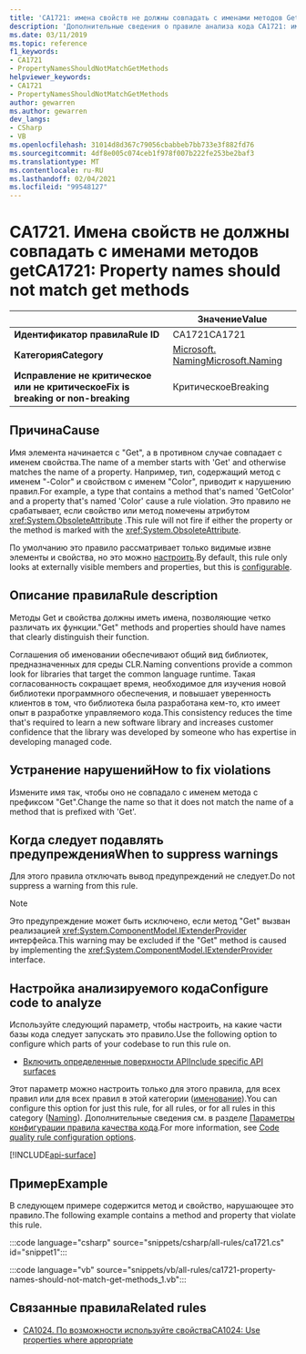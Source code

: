 ```yaml
---
title: 'CA1721: имена свойств не должны совпадать с именами методов Get (анализ кода)'
description: 'Дополнительные сведения о правиле анализа кода CA1721: имена свойств не должны совпадать с именами методов Get'
ms.date: 03/11/2019
ms.topic: reference
f1_keywords:
- CA1721
- PropertyNamesShouldNotMatchGetMethods
helpviewer_keywords:
- CA1721
- PropertyNamesShouldNotMatchGetMethods
author: gewarren
ms.author: gewarren
dev_langs:
- CSharp
- VB
ms.openlocfilehash: 31014d8d367c79056cbabbeb7bb733e3f882fd76
ms.sourcegitcommit: 4df8e005c074ceb1f978f007b222fe253be2baf3
ms.translationtype: MT
ms.contentlocale: ru-RU
ms.lasthandoff: 02/04/2021
ms.locfileid: "99548127"
---
```

# <a name="ca1721-property-names-should-not-match-get-methods"></a><span data-ttu-id="5f776-103">CA1721. Имена свойств не должны совпадать с именами методов get</span><span class="sxs-lookup"><span data-stu-id="5f776-103">CA1721: Property names should not match get methods</span></span>

| | <span data-ttu-id="5f776-104">Значение</span><span class="sxs-lookup"><span data-stu-id="5f776-104">Value</span></span> |
|-|-|
| <span data-ttu-id="5f776-105">**Идентификатор правила**</span><span class="sxs-lookup"><span data-stu-id="5f776-105">**Rule ID**</span></span> |<span data-ttu-id="5f776-106">CA1721</span><span class="sxs-lookup"><span data-stu-id="5f776-106">CA1721</span></span>|
| <span data-ttu-id="5f776-107">**Категория**</span><span class="sxs-lookup"><span data-stu-id="5f776-107">**Category**</span></span> |[<span data-ttu-id="5f776-108">Microsoft. Naming</span><span class="sxs-lookup"><span data-stu-id="5f776-108">Microsoft.Naming</span></span>](naming-warnings.md)|
| <span data-ttu-id="5f776-109">**Исправление не критическое или не критическое**</span><span class="sxs-lookup"><span data-stu-id="5f776-109">**Fix is breaking or non-breaking**</span></span> |<span data-ttu-id="5f776-110">Критическое</span><span class="sxs-lookup"><span data-stu-id="5f776-110">Breaking</span></span>|

## <a name="cause"></a><span data-ttu-id="5f776-111">Причина</span><span class="sxs-lookup"><span data-stu-id="5f776-111">Cause</span></span>

<span data-ttu-id="5f776-112">Имя элемента начинается с "Get", а в противном случае совпадает с именем свойства.</span><span class="sxs-lookup"><span data-stu-id="5f776-112">The name of a member starts with 'Get' and otherwise matches the name of a property.</span></span> <span data-ttu-id="5f776-113">Например, тип, содержащий метод с именем "-Color" и свойством с именем "Color", приводит к нарушению правил.</span><span class="sxs-lookup"><span data-stu-id="5f776-113">For example, a type that contains a method that's named 'GetColor' and a property that's named 'Color' cause a rule violation.</span></span>
<span data-ttu-id="5f776-114">Это правило не срабатывает, если свойство или метод помечены атрибутом <xref:System.ObsoleteAttribute> .</span><span class="sxs-lookup"><span data-stu-id="5f776-114">This rule will not fire if either the property or the method is marked with the <xref:System.ObsoleteAttribute>.</span></span>

<span data-ttu-id="5f776-115">По умолчанию это правило рассматривает только видимые извне элементы и свойства, но это можно [настроить](#configure-code-to-analyze).</span><span class="sxs-lookup"><span data-stu-id="5f776-115">By default, this rule only looks at externally visible members and properties, but this is [configurable](#configure-code-to-analyze).</span></span>

## <a name="rule-description"></a><span data-ttu-id="5f776-116">Описание правила</span><span class="sxs-lookup"><span data-stu-id="5f776-116">Rule description</span></span>

<span data-ttu-id="5f776-117">Методы Get и свойства должны иметь имена, позволяющие четко различать их функции.</span><span class="sxs-lookup"><span data-stu-id="5f776-117">"Get" methods and properties should have names that clearly distinguish their function.</span></span>

<span data-ttu-id="5f776-118">Соглашения об именовании обеспечивают общий вид библиотек, предназначенных для среды CLR.</span><span class="sxs-lookup"><span data-stu-id="5f776-118">Naming conventions provide a common look for libraries that target the common language runtime.</span></span> <span data-ttu-id="5f776-119">Такая согласованность сокращает время, необходимое для изучения новой библиотеки программного обеспечения, и повышает уверенность клиентов в том, что библиотека была разработана кем-то, кто имеет опыт в разработке управляемого кода.</span><span class="sxs-lookup"><span data-stu-id="5f776-119">This consistency reduces the time that's required to learn a new software library and increases customer confidence that the library was developed by someone who has expertise in developing managed code.</span></span>

## <a name="how-to-fix-violations"></a><span data-ttu-id="5f776-120">Устранение нарушений</span><span class="sxs-lookup"><span data-stu-id="5f776-120">How to fix violations</span></span>

<span data-ttu-id="5f776-121">Измените имя так, чтобы оно не совпадало с именем метода с префиксом "Get".</span><span class="sxs-lookup"><span data-stu-id="5f776-121">Change the name so that it does not match the name of a method that is prefixed with 'Get'.</span></span>

## <a name="when-to-suppress-warnings"></a><span data-ttu-id="5f776-122">Когда следует подавлять предупреждения</span><span class="sxs-lookup"><span data-stu-id="5f776-122">When to suppress warnings</span></span>

<span data-ttu-id="5f776-123">Для этого правила отключать вывод предупреждений не следует.</span><span class="sxs-lookup"><span data-stu-id="5f776-123">Do not suppress a warning from this rule.</span></span>

> [!NOTE]
> <span data-ttu-id="5f776-124">Это предупреждение может быть исключено, если метод "Get" вызван реализацией <xref:System.ComponentModel.IExtenderProvider> интерфейса.</span><span class="sxs-lookup"><span data-stu-id="5f776-124">This warning may be excluded if the "Get" method is caused by implementing the <xref:System.ComponentModel.IExtenderProvider> interface.</span></span>

## <a name="configure-code-to-analyze"></a><span data-ttu-id="5f776-125">Настройка анализируемого кода</span><span class="sxs-lookup"><span data-stu-id="5f776-125">Configure code to analyze</span></span>

<span data-ttu-id="5f776-126">Используйте следующий параметр, чтобы настроить, на какие части базы кода следует запускать это правило.</span><span class="sxs-lookup"><span data-stu-id="5f776-126">Use the following option to configure which parts of your codebase to run this rule on.</span></span>

- [<span data-ttu-id="5f776-127">Включить определенные поверхности API</span><span class="sxs-lookup"><span data-stu-id="5f776-127">Include specific API surfaces</span></span>](#include-specific-api-surfaces)

<span data-ttu-id="5f776-128">Этот параметр можно настроить только для этого правила, для всех правил или для всех правил в этой категории ([именование](naming-warnings.md)).</span><span class="sxs-lookup"><span data-stu-id="5f776-128">You can configure this option for just this rule, for all rules, or for all rules in this category ([Naming](naming-warnings.md)).</span></span> <span data-ttu-id="5f776-129">Дополнительные сведения см. в разделе [Параметры конфигурации правила качества кода](../code-quality-rule-options.md).</span><span class="sxs-lookup"><span data-stu-id="5f776-129">For more information, see [Code quality rule configuration options](../code-quality-rule-options.md).</span></span>

[!INCLUDE[api-surface](~/includes/code-analysis/api-surface.md)]

## <a name="example"></a><span data-ttu-id="5f776-130">Пример</span><span class="sxs-lookup"><span data-stu-id="5f776-130">Example</span></span>

<span data-ttu-id="5f776-131">В следующем примере содержится метод и свойство, нарушающее это правило.</span><span class="sxs-lookup"><span data-stu-id="5f776-131">The following example contains a method and property that violate this rule.</span></span>

:::code language="csharp" source="snippets/csharp/all-rules/ca1721.cs" id="snippet1":::

:::code language="vb" source="snippets/vb/all-rules/ca1721-property-names-should-not-match-get-methods_1.vb":::

## <a name="related-rules"></a><span data-ttu-id="5f776-132">Связанные правила</span><span class="sxs-lookup"><span data-stu-id="5f776-132">Related rules</span></span>

- [<span data-ttu-id="5f776-133">CA1024. По возможности используйте свойства</span><span class="sxs-lookup"><span data-stu-id="5f776-133">CA1024: Use properties where appropriate</span></span>](ca1024.md)
